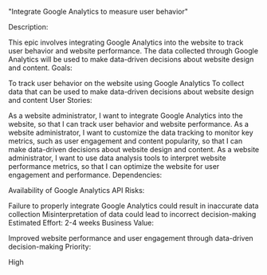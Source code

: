 "Integrate Google Analytics to measure user behavior"

Description:

This epic involves integrating Google Analytics into the website to track user behavior and website performance. The data collected through Google Analytics will be used to make data-driven decisions about website design and content.
Goals:

To track user behavior on the website using Google Analytics
To collect data that can be used to make data-driven decisions about website design and content
User Stories:

As a website administrator, I want to integrate Google Analytics into the website, so that I can track user behavior and website performance.
As a website administrator, I want to customize the data tracking to monitor key metrics, such as user engagement and content popularity, so that I can make data-driven decisions about website design and content.
As a website administrator, I want to use data analysis tools to interpret website performance metrics, so that I can optimize the website for user engagement and performance.
Dependencies:

Availability of Google Analytics API
Risks:

Failure to properly integrate Google Analytics could result in inaccurate data collection
Misinterpretation of data could lead to incorrect decision-making
Estimated Effort: 2-4 weeks
Business Value:

Improved website performance and user engagement through data-driven decision-making
Priority:

High